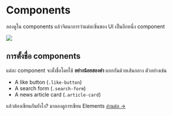 Components
==========

ลองดูใน components แล้วจิตนาการว่าแต่ละชิ่นของ UI เป็นอีกหนึ่ง component

![](images/component-example.png)

## การตั้งชื่อ components
แต่ละ component จะตั้งชื่อโดยใช้ **อย่างน้อยสองคำ** แยกกันด้วยเส้นกลาง ตัวอย่างเช่น

  * A like button (`.like-button`)
  * A search form (`.search-form`)
  * A news article card (`.article-card`)

แล้วต้องเขียนกันยังไง? มาลองดูการเขียน Elements
[อ่านต่อ →](elements.md)
<!-- {p:.pull-box} -->
